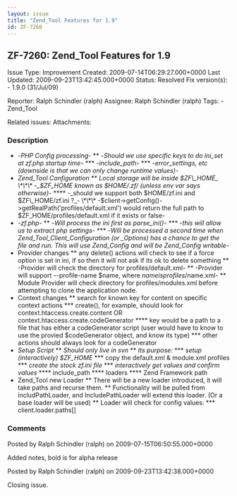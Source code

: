 ```yaml
---
layout: issue
title: "Zend_Tool Features for 1.9"
id: ZF-7260
---
```


ZF-7260: Zend\_Tool Features for 1.9
------------------------------------

 Issue Type: Improvement Created: 2009-07-14T06:29:27.000+0000 Last Updated: 2009-09-23T13:42:45.000+0000 Status: Resolved Fix version(s): - 1.9.0 (31/Jul/09)
 
 Reporter:  Ralph Schindler (ralph)  Assignee:  Ralph Schindler (ralph)  Tags: - Zend\_Tool
 
 Related issues: 
 Attachments: 
### Description

- -_PHP Config processing_- \*\* -_Should we use specific keys to do ini\_set at zf.php startup time_- \*\*\* -_include\_path_- \*\*\* -_error\_settings, etc (downside is that we can only change runtime values)_-
- _Zend\_Tool Configuration_ \*\* _Local storage will be inside $ZF\_HOME_ \*\*\* -_$ZF\_HOME known as $HOME/.zf/ (unless env var says otherwise)_- \*\*\*\* -_should we support both $HOME/zf.ini and $ZF\_HOME/zf.ini ?_- \*\*\* -$client->getConfig()->getRealPath('profiles/default.xml') would return the full path to $ZF\_HOME/profiles/default.xml if it exists or false-
- -_zf.php_- \*\* -_Will process the ini first as parse\_ini()_- \*\*\* -_this will allow us to extract php settings_- \*\*\* -_Will be processed a second time when Zend\_Tool\_Client\_Configuration (or \_Options) has a chance to get the file and run. This will use Zend\_Config and will be Zend\_Config writable_-
- Provider changes \*\* any delete() actions will check to see if a force option is set in ini, if so then it will not ask if its ok to delete something \*\* -Provider will check the directory for profiles/default.xml- \*\* -Provider will support --profile-name $name, where $name is profiles/$name.xml- \*\* Module Provider will check directory for profiles/modules.xml before attempting to clone the application node.
- Context changes \*\* search for known key for content on specific context actions \*\*\* create(), for example, should look for context.htaccess.create.content OR context.htaccess.create.codeGenerator \*\*\*\* key would be a path to a file that has either a codeGenerator script (user would have to know to use the provied $codeGenerator object, and know its type) \*\*\* other actions should always look for a codeGenerator
- _Setup Script_ \*\* _Should only live in svn_ \*\* _Its purpose:_ \*\*\* _setup (interactively) $ZF\_HOME_ \*\*\* copy the default.xml & module.xml profiles \*\*\* _create the stock zf.ini file_ \*\*\* _interactively get values and confirm values_ \*\*\*\* include\_path \*\*\*\* loaders \*\*\*\* Zend Framework path
- Zend\_Tool new Loader \*\* There will be a new loader introduced, it will take paths and recurse them. \*\* Functionality will be pulled from includPathLoader, and IncludePathLoader will extend this loader. (Or a base loader will be used) \*\* Loader will check for config values: \*\*\* client.loader.paths[]
 


 

### Comments

Posted by Ralph Schindler (ralph) on 2009-07-15T06:50:55.000+0000

Added notes, bold is for alpha release

 

 

Posted by Ralph Schindler (ralph) on 2009-09-23T13:42:38.000+0000

Closing issue.

 

 